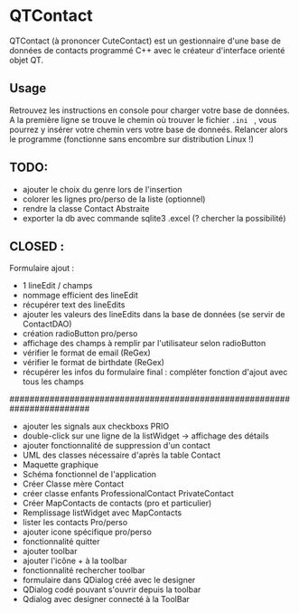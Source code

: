# QTContact

QTContact (à prononcer CuteContact) est un gestionnaire d'une base de données de contacts programmé C++ avec le créateur d'interface orienté objet QT.

## Usage

Retrouvez les instructions en console pour charger votre base de données.
A la première ligne se trouve le chemin où trouver le fichier `.ini ` , vous pourrez y insérer votre chemin vers votre base de donneés.
Relancer alors le programme (fonctionne sans encombre sur distribution Linux !)


## TODO:

- ajouter le choix du genre lors de l'insertion
- colorer les lignes pro/perso de la liste (optionnel)
- rendre la classe Contact Abstraite
- exporter la db avec commande sqlite3 .excel (? chercher la possibilité)



## CLOSED :

Formulaire ajout :
- 1 lineEdit / champs 
- nommage efficient des lineEdit
- récupérer text des lineEdits
- ajouter les valeurs des lineEdits dans la base de données (se servir de ContactDAO)
- création radioButton pro/perso
- affichage des champs à remplir par l'utilisateur selon radioButton
- vérifier le format de email (ReGex)
- vérifier le format de birthdate (ReGex) 
- récupérer les infos du formulaire final : compléter fonction d'ajout avec tous les champs

########################################################################

- ajouter les signals aux checkboxs PRIO
- double-click sur une ligne de la listWidget -> affichage des détails 
- ajouter fonctionnalité de suppression d'un contact
- UML des classes nécessaire d'après la table Contact
- Maquette graphique
- Schéma fonctionnel de l'application
- Créer Classe mère Contact
- créer classe enfants ProfessionalContact PrivateContact
- Créer MapContacts de contacts (pro et particulier)
- Remplissage listWidget avec MapContacts 
- lister les contacts Pro/perso
- ajouter icone spécifique pro/perso
- fonctionnalité quitter
- ajouter toolbar
- ajouter l'icône + à la toolbar
- fonctionnalité rechercher toolbar﻿
- formulaire dans QDialog créé avec le designer
- QDialog codé pouvant s'ouvrir depuis la toolbar
- Qdialog avec designer connecté à la ToolBar
